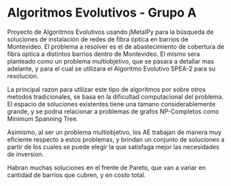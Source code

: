 # Algoritmos Evolutivos - Grupo A
Proyecto de Algoritmos Evolutivos usando jMetalPy para la búsqueda de soluciones de instalación de redes de fibra óptica en barrios de Montevideo.
El problema a resolver es el de abastecimiento de cobertura de fibra optica a distintos barrios dentro de Montevideo. El mismo sera planteado como un problema multiobjetivo, que se pasara a detallar mas adelante, y para el cual se utilizara el Algoritmo Evolutivo SPEA-2 para su resolucion. 

La principal razon para utilizar este tipo de algoritmos por sobre otros metodos tradicionales, se basa en la dificultad computacional del problema. El espacio de soluciones existentes tiene una tamano considerablemente grande, y se podrıa relacionar a problemas de grafos NP-Completos como Minimum Spanning Tree.

Asimismo, al ser un problema multiobjetivo, los AE trabajan de manera muy eficiente respecto a estos problemas, y brindan un conjunto de soluciones a partir de los cuales se puede elegir la que satisfaga mejor las necesidades de inversion. 

Habran muchas soluciones en el frente de Pareto, que van a variar en cantidad de barrios que cubren, y en costo total.
